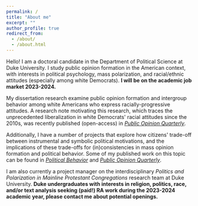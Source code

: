 ```yaml
---
permalink: /
title: "About me"
excerpt: ""
author_profile: true
redirect_from: 
  - /about/
  - /about.html
---
```


Hello! I am a doctoral candidate in the Department of Political Science at Duke University. I study public opinion formation in the American context, with interests in political psychology, mass polarization, and racial/ethnic attitudes (especially among white Democrats). **I will be on the academic job market 2023-2024.** 

My dissertation research examine public opinion formation and intergroup behavior among white Americans who express racially-progressive attitudes. A research note motivating this research, which traces the unprecedented liberalization in white Democrats' racial attitudes since the 2010s, was recently published (open-access) in [*Public Opinion Quarterly*](https://academic.oup.com/poq/article/86/S1/576/6617224). 

Additionally, I have a number of projects that explore how citizens' trade-off between instrumental and symbolic political motivations, and the implications of these trade-offs for (in)consistencies in mass opinion formation and political behavior. Some of my published work on this topic can be found in [*Political Behavior*](https://link.springer.com/article/10.1007/s11109-022-09828-9) and [*Public Opinion Quarterly*](https://academic.oup.com/poq/article-abstract/86/2/369/6575714). 

I am also currently a project manager on the interdisciplinary *Politics and Polarization in Mainline Protestant Congregations* research team at Duke University.  **Duke undergraduates with interests in religion, politics, race, and/or text analysis seeking (paid!) RA work during the 2023-2024 academic year, please contact me about potential openings.**

